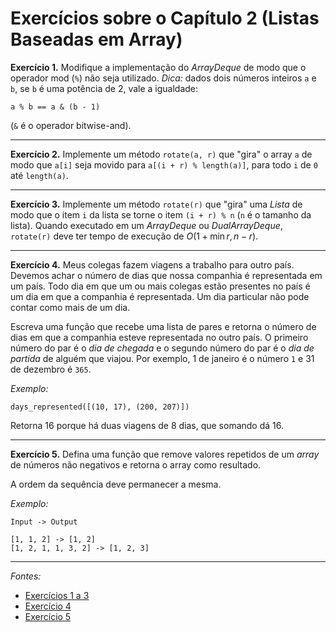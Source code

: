 # Exercícios sobre o Capítulo 2 (Listas Baseadas em Array)

**Exercício 1.** Modifique a implementação do *ArrayDeque* de modo que o operador mod (`%`) não seja utilizado. *Dica:* dados dois números inteiros `a` e `b`, se `b` é uma potência de 2, vale a igualdade:

    a % b == a & (b - 1)

(`&` é o operador bitwise-and).

---

**Exercício 2.** Implemente um método `rotate(a, r)` que "gira" o array `a` de modo que `a[i]` seja movido para `a[(i + r) % length(a)]`, para todo `i` de `0` até `length(a)`.

---

**Exercício 3.** Implemente um método `rotate(r)` que "gira" uma *Lista* de modo que o item `i` da lista se torne o item `(i + r) % n` (`n` é o tamanho da lista). Quando executado em um *ArrayDeque* ou *DualArrayDeque*, `rotate(r)` deve ter tempo de execução de $O(1 + \min{r, n - r})$.

---

**Exercício 4.** Meus colegas fazem viagens a trabalho para outro país. Devemos achar o número de dias que nossa companhia é representada em um país. Todo dia em que um ou mais colegas estão presentes no país é um dia em que a companhia é representada. Um dia particular não pode contar como mais de um dia.

Escreva uma função que recebe uma lista de pares e retorna o número de dias em que a companhia esteve representada no outro país. O primeiro número do par é o *dia de chegada* e o segundo número do par é o *dia de partida* de alguém que viajou. Por exemplo, 1 de janeiro é o número `1` e 31 de dezembro é `365`.

*Exemplo:*

```
days_represented([(10, 17), (200, 207)])
```

Retorna 16 porque há duas viagens de 8 dias, que somando dá 16.

---

**Exercício 5.** Defina uma função que remove valores repetidos de um *array* de números não negativos e retorna o array como resultado.

A ordem da sequência deve permanecer a mesma.

*Exemplo:*

```
Input -> Output

[1, 1, 2] -> [1, 2]
[1, 2, 1, 1, 3, 2] -> [1, 2, 3]
```

---

*Fontes:*
- [Exercícios 1 a 3](http://www.araujo.eng.uerj.br/opendata/ods-ptbr-python.pdf)
- [Exercício 4](https://www.codewars.com/kata/58e93b4706db4d24ee000096)
- [Exercício 5](https://www.codewars.com/kata/57a5b0dfcf1fa526bb000118)
